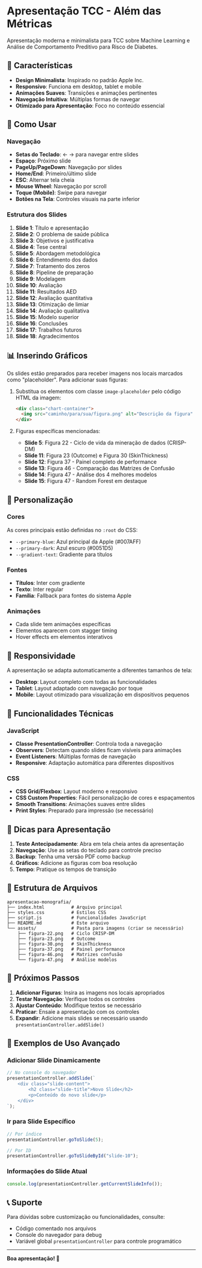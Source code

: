 # Apresentação TCC - Além das Métricas

Apresentação moderna e minimalista para TCC sobre Machine Learning e Análise de Comportamento Preditivo para Risco de Diabetes.

## 🎯 Características

- **Design Minimalista**: Inspirado no padrão Apple Inc.
- **Responsivo**: Funciona em desktop, tablet e mobile
- **Animações Suaves**: Transições e animações pertinentes
- **Navegação Intuitiva**: Múltiplas formas de navegar
- **Otimizado para Apresentação**: Foco no conteúdo essencial

## 🚀 Como Usar

### Navegação

- **Setas do Teclado**: ← → para navegar entre slides
- **Espaço**: Próximo slide
- **PageUp/PageDown**: Navegação por slides
- **Home/End**: Primeiro/último slide
- **ESC**: Alternar tela cheia
- **Mouse Wheel**: Navegação por scroll
- **Toque (Mobile)**: Swipe para navegar
- **Botões na Tela**: Controles visuais na parte inferior

### Estrutura dos Slides

1. **Slide 1**: Título e apresentação
2. **Slide 2**: O problema de saúde pública
3. **Slide 3**: Objetivos e justificativa
4. **Slide 4**: Tese central
5. **Slide 5**: Abordagem metodológica
6. **Slide 6**: Entendimento dos dados
7. **Slide 7**: Tratamento dos zeros
8. **Slide 8**: Pipeline de preparação
9. **Slide 9**: Modelagem
10. **Slide 10**: Avaliação
11. **Slide 11**: Resultados AED
12. **Slide 12**: Avaliação quantitativa
13. **Slide 13**: Otimização de limiar
14. **Slide 14**: Avaliação qualitativa
15. **Slide 15**: Modelo superior
16. **Slide 16**: Conclusões
17. **Slide 17**: Trabalhos futuros
18. **Slide 18**: Agradecimentos

## 📊 Inserindo Gráficos

Os slides estão preparados para receber imagens nos locais marcados como "placeholder". Para adicionar suas figuras:

1. Substitua os elementos com classe `image-placeholder` pelo código HTML da imagem:

   ```html
   <div class="chart-container">
     <img src="caminho/para/sua/figura.png" alt="Descrição da figura" />
   </div>
   ```

2. Figuras específicas mencionadas:
   - **Slide 5**: Figura 22 - Ciclo de vida da mineração de dados (CRISP-DM)
   - **Slide 11**: Figura 23 (Outcome) e Figura 30 (SkinThickness)
   - **Slide 12**: Figura 37 - Painel completo de performance
   - **Slide 13**: Figura 46 - Comparação das Matrizes de Confusão
   - **Slide 14**: Figura 47 - Análise dos 4 melhores modelos
   - **Slide 15**: Figura 47 - Random Forest em destaque

## 🎨 Personalização

### Cores

As cores principais estão definidas no `:root` do CSS:

- `--primary-blue`: Azul principal da Apple (#007AFF)
- `--primary-dark`: Azul escuro (#0051D5)
- `--gradient-text`: Gradiente para títulos

### Fontes

- **Títulos**: Inter com gradiente
- **Texto**: Inter regular
- **Família**: Fallback para fontes do sistema Apple

### Animações

- Cada slide tem animações específicas
- Elementos aparecem com stagger timing
- Hover effects em elementos interativos

## 📱 Responsividade

A apresentação se adapta automaticamente a diferentes tamanhos de tela:

- **Desktop**: Layout completo com todas as funcionalidades
- **Tablet**: Layout adaptado com navegação por toque
- **Mobile**: Layout otimizado para visualização em dispositivos pequenos

## 🔧 Funcionalidades Técnicas

### JavaScript

- **Classe PresentationController**: Controla toda a navegação
- **Observers**: Detectam quando slides ficam visíveis para animações
- **Event Listeners**: Múltiplas formas de navegação
- **Responsive**: Adaptação automática para diferentes dispositivos

### CSS

- **CSS Grid/Flexbox**: Layout moderno e responsivo
- **CSS Custom Properties**: Fácil personalização de cores e espaçamentos
- **Smooth Transitions**: Animações suaves entre slides
- **Print Styles**: Preparado para impressão (se necessário)

## 🎯 Dicas para Apresentação

1. **Teste Antecipadamente**: Abra em tela cheia antes da apresentação
2. **Navegação**: Use as setas do teclado para controle preciso
3. **Backup**: Tenha uma versão PDF como backup
4. **Gráficos**: Adicione as figuras com boa resolução
5. **Tempo**: Pratique os tempos de transição

## 📂 Estrutura de Arquivos

```
apresentacao-monografia/
├── index.html          # Arquivo principal
├── styles.css          # Estilos CSS
├── script.js           # Funcionalidades JavaScript
├── README.md           # Este arquivo
└── assets/             # Pasta para imagens (criar se necessário)
    ├── figura-22.png   # Ciclo CRISP-DM
    ├── figura-23.png   # Outcome
    ├── figura-30.png   # SkinThickness
    ├── figura-37.png   # Painel performance
    ├── figura-46.png   # Matrizes confusão
    └── figura-47.png   # Análise modelos
```

## 🌟 Próximos Passos

1. **Adicionar Figuras**: Insira as imagens nos locais apropriados
2. **Testar Navegação**: Verifique todos os controles
3. **Ajustar Conteúdo**: Modifique textos se necessário
4. **Praticar**: Ensaie a apresentação com os controles
5. **Expandir**: Adicione mais slides se necessário usando `presentationController.addSlide()`

## 🎨 Exemplos de Uso Avançado

### Adicionar Slide Dinamicamente

```javascript
// No console do navegador
presentationController.addSlide(`
    <div class="slide-content">
        <h2 class="slide-title">Novo Slide</h2>
        <p>Conteúdo do novo slide</p>
    </div>
`);
```

### Ir para Slide Específico

```javascript
// Por índice
presentationController.goToSlide(5);

// Por ID
presentationController.goToSlideById("slide-10");
```

### Informações do Slide Atual

```javascript
console.log(presentationController.getCurrentSlideInfo());
```

## 📞 Suporte

Para dúvidas sobre customização ou funcionalidades, consulte:

- Código comentado nos arquivos
- Console do navegador para debug
- Variável global `presentationController` para controle programático

---

**Boa apresentação! 🎉**
